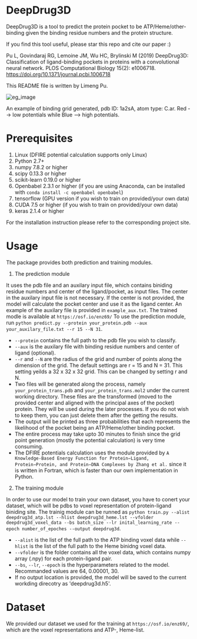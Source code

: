 # DeepDrug3D

DeepDrug3D is a tool to predict the protein pocket to be ATP/Heme/other-binding given the binding residue numbers and the protein structure.

If you find this tool useful, please star this repo and cite our paper :)

Pu L, Govindaraj RG, Lemoine JM, Wu HC, Brylinski M (2019) DeepDrug3D: Classification of ligand-binding pockets in proteins with a convolutional neural network. PLOS Computational Biology 15(2): e1006718. https://doi.org/10.1371/journal.pcbi.1006718

This README file is written by Limeng Pu.

![eg_image](https://github.com/pulimeng/DeepDrug3D/blob/master/image/1a2sA.png)

An example of binding grid generated, pdb ID: 1a2sA, atom type: C.ar. Red --> low potentials while Blue --> high potentials.

# Prerequisites

1. Linux (DFIRE potential calculation supports only Linux)
2. Python 2.7+
3. numpy 7.8.2 or higher
4. scipy 0.13.3 or higher
5. scikit-learn 0.19.0 or higher
6. Openbabel 2.3.1 or higher (if you are using Anaconda, can be installed with `conda install -c openbabel openbabel`)
7. tensorflow (GPU version if you wish to train on provided/your own data)
8. CUDA 7.5 or higher (if you wish to train on provided/your own data)
9. keras 2.1.4 or higher

For the installation instruction please refer to the corresponding project site.

# Usage

The package provides both prediction and training modules. 

1. The prediction module 

It uses the pdb file and an auxilary input file, which contains biniding residue numbers and center of the ligand/pocket, as input files. The center in the auxilary input file is not necessary. If the center is not provided, the model will calculate the pocket center and use it as the ligand center. An example of the auxilary file is provided in `example_aux.txt`. The trained modle is available at `https://osf.io/enz69/`
To use the prediction module, run `python predict.py --protein your_protein.pdb --aux your_auxilary_file.txt --r 15 --N 31`.
  - `--protein` contains the full path to the pdb file you wish to classify.
  - `--aux` is the auxilary file with binding residue numbers and center of ligand (optional).
  - `--r` and `--N` are the radius of the grid and number of points along the dimension of the grid. The default settings are r = 15 and N = 31. This setting yeilds a 32 x 32 x 32 grid. This can be changed by setting r and N.
  - Two files will be generated along the process, namely `your_protein_trans.pdb` and `your_protein_trans.mol2` under the current working directory. These files are the transformed (moved to the provided center and aligned with the principal axes of the pocket) protein. They will be used during the later processes. If you do not wish to keep them, you can just delete them after the getting the results.
  - The output will be printed as three probabilities that each represents the likelihood of the pocket being an ATP/Heme/other binding pocket.
  - The entire process may take upto 30 minutes to finish since the grid point generation (mostly the potential calculation) is very time consuming.
  - The DFIRE potentials calculation uses the module provided by `A Knowledge-Based Energy Function for Protein−Ligand, Protein−Protein, and Protein−DNA Complexes by Zhang et al.` since it is written in Fortran, which is faster than our own implementation in Python.
  
2. The training module

In order to use our model to train your own dataset, you have to conert your dataset, which will be pdbs to voxel representation of protein-ligand biniding site. The trainig module can be runned as `python train.py --alist deepdrug3d_atp.lst --hlist deepdrug3d_heme.lst --vfolder deepdrug3d_voxel_data --bs batch_size --lr inital_learning_rate --epoch number_of_epoches --output deepdrug3d`.
  - `--alist` is the list of the full path to the ATP binding voxel data while `--hlist` is the list of the full path to the Heme binidng voxel data.
  - `--vfolder` is the folder contains all the voxel data, which contains numpy array (.npy) for each protein-ligand pair.
  - `--bs`, `--lr`, `--epoch` is the hyperparameters related to the model. Recommanded values are 64, 0.00001, 30.
  - If no output location is provided, the model will be saved to the current workding direcotry as 'deepdrug3d.h5'.
  
# Dataset

We provided our dataset we used for the training at `https://osf.io/enz69/`, which are the voxel representations and ATP-, Heme-list.
